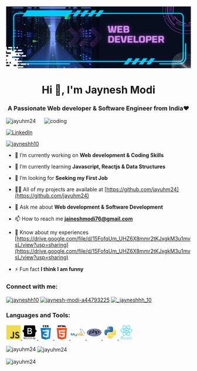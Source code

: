 ![logo](https://github.com/jayuhm24/jayuhm24/blob/main/Blue%20and%20Purple%20Simple%20Modern%20Technology%20Twitter%20Header%20(1).png)
<h1 align="center">Hi 👋, I'm Jaynesh Modi</h1>
<h3 align="center">A Passionate Web developer & Software Engineer from India❤️</h3>
<img align="right" alt="coding" width="400" src="https://user-images.githubusercontent.com/55389276/140866485-8fb1c876-9a8f-4d6a-98dc-08c4981eaf70.gif">

<p align="left"> <img src="https://komarev.com/ghpvc/?username=jayuhm24&label=Profile%20views&color=0e75b6&style=flat" alt="jayuhm24" /> </p>

<p align="left">
  <a href="https://www.linkedin.com/in/jaynesh-modi-a44793225/" target="_blank">
    <img src="https://img.shields.io/badge/Connect%20on-LinkedIn-blue?style=for-the-badge&logo=linkedin" alt="LinkedIn" />
  </a>
</p>

<p align="left"> <a href="https://twitter.com/jayneshh10" target="blank"><img src="https://img.shields.io/twitter/follow/jayneshh10?logo=twitter&style=for-the-badge" alt="jayneshh10" /></a> </p>

- 🔭 I’m currently working on **Web development & Coding Skills**

- 🌱 I’m currently learning **Javascript, Reactjs & Data Structures**

- 🤝 I’m looking for **Seeking my First Job**

- 👨‍💻 All of my projects are available at [https://github.com/jayuhm24](https://github.com/jayuhm24)

- 💬 Ask me about **Web development & Software Development**

- 📫 How to reach me **jaineshmodi76@gmail.com**

- 📄 Know about my experiences [https://drive.google.com/file/d/15FofqUm_UHZ6X8mmr2tKJxgkM3u1mvsL/view?usp=sharing](https://drive.google.com/file/d/15FofqUm_UHZ6X8mmr2tKJxgkM3u1mvsL/view?usp=sharing)

- ⚡ Fun fact **I think I am funny**

<h3 align="left">Connect with me:</h3>
<p align="left">
<a href="https://twitter.com/jayneshh10" target="blank"><img align="center" src="https://raw.githubusercontent.com/rahuldkjain/github-profile-readme-generator/master/src/images/icons/Social/twitter.svg" alt="jayneshh10" height="30" width="40" /></a>
<a href="https://linkedin.com/in/jaynesh-modi-a44793225" target="blank"><img align="center" src="https://raw.githubusercontent.com/rahuldkjain/github-profile-readme-generator/master/src/images/icons/Social/linked-in-alt.svg" alt="jaynesh-modi-a44793225" height="30" width="40" /></a>
<a href="https://instagram.com/_jayneshhh_10" target="blank"><img align="center" src="https://raw.githubusercontent.com/rahuldkjain/github-profile-readme-generator/master/src/images/icons/Social/instagram.svg" alt="_jayneshhh_10" height="30" width="40" /></a>
</p>

<h3 align="left">Languages and Tools:</h3>
<p align="left"> <a href="https://developer.mozilla.org/en-US/docs/Web/JavaScript" target="_blank" rel="noreferrer"> <img src="https://raw.githubusercontent.com/devicons/devicon/master/icons/javascript/javascript-original.svg" alt="javascript" width="40" height="40"/> </a>
  <a href="https://getbootstrap.com" target="_blank" rel="noreferrer"> <img src="https://raw.githubusercontent.com/devicons/devicon/master/icons/bootstrap/bootstrap-plain-wordmark.svg" alt="bootstrap" width="40" height="40"/> </a> <a href="https://www.w3schools.com/css/" target="_blank" rel="noreferrer"> <img src="https://raw.githubusercontent.com/devicons/devicon/master/icons/css3/css3-original-wordmark.svg" alt="css3" width="40" height="40"/> </a> <a href="https://www.w3.org/html/" target="_blank" rel="noreferrer"> <img src="https://raw.githubusercontent.com/devicons/devicon/master/icons/html5/html5-original-wordmark.svg" alt="html5" width="40" height="40"/> </a>  <a href="https://www.mysql.com/" target="_blank" rel="noreferrer"> <img src="https://raw.githubusercontent.com/devicons/devicon/master/icons/mysql/mysql-original-wordmark.svg" alt="mysql" width="40" height="40"/> </a> <a href="https://www.php.net" target="_blank" rel="noreferrer"> <img src="https://raw.githubusercontent.com/devicons/devicon/master/icons/php/php-original.svg" alt="php" width="40" height="40"/> </a> <a href="https://www.python.org" target="_blank" rel="noreferrer"> <img src="https://raw.githubusercontent.com/devicons/devicon/master/icons/python/python-original.svg" alt="python" width="40" height="40"/> </a> <a href="https://reactjs.org/" target="_blank" rel="noreferrer"> <img src="https://raw.githubusercontent.com/devicons/devicon/master/icons/react/react-original-wordmark.svg" alt="react" width="40" height="40"/> </a> </p>

<p><img align="left" src="https://github-readme-stats.vercel.app/api/top-langs?username=jayuhm24&show_icons=true&locale=en&layout=compact" alt="jayuhm24" /></p>

<p>&nbsp;<img align="center" src="https://github-readme-stats.vercel.app/api?username=jayuhm24&show_icons=true&locale=en" alt="jayuhm24" /></p>

<p><img align="center" src="https://github-readme-streak-stats.herokuapp.com/?user=jayuhm24&" alt="jayuhm24" /></p>
